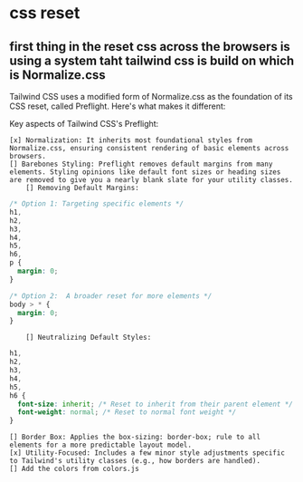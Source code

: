 # css reset

## first thing in the reset css across the browsers is using a system taht tailwind css is build on which is Normalize.css

Tailwind CSS uses a modified form of Normalize.css as the foundation of its CSS reset,
called Preflight. Here's what makes it different:

Key aspects of Tailwind CSS's Preflight:

    [x] Normalization: It inherits most foundational styles from Normalize.css, ensuring consistent rendering of basic elements across browsers.
    [] Barebones Styling: Preflight removes default margins from many elements. Styling opinions like default font sizes or heading sizes are removed to give you a nearly blank slate for your utility classes.
        [] Removing Default Margins:

```css
/* Option 1: Targeting specific elements */
h1,
h2,
h3,
h4,
h5,
h6,
p {
  margin: 0;
}

/* Option 2:  A broader reset for more elements */
body > * {
  margin: 0;
}
```

        [] Neutralizing Default Styles:

```css
h1,
h2,
h3,
h4,
h5,
h6 {
  font-size: inherit; /* Reset to inherit from their parent element */
  font-weight: normal; /* Reset to normal font weight */
}
```

    [] Border Box: Applies the box-sizing: border-box; rule to all elements for a more predictable layout model.
    [x] Utility-Focused: Includes a few minor style adjustments specific to Tailwind's utility classes (e.g., how borders are handled).
    [] Add the colors from colors.js
